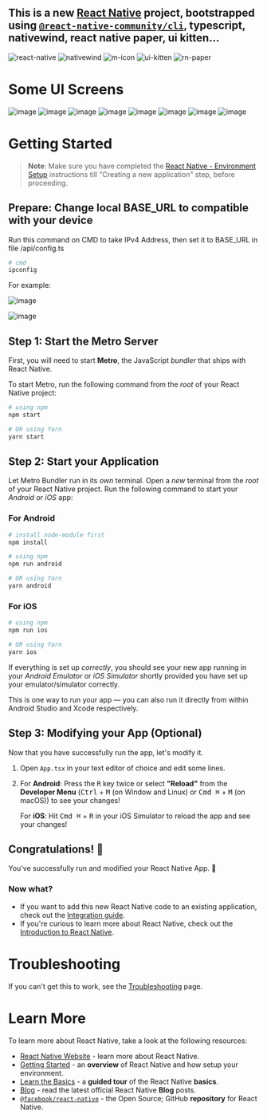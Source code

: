 ## This is a new [**React Native**](https://reactnative.dev) project, bootstrapped using [`@react-native-community/cli`](https://github.com/react-native-community/cli), typescript, nativewind, react native paper, ui kitten...

![react-native](https://github.com/Semester02-UIT-2023-2024/ClothingStore_ReactNative/assets/121101254/36c83c02-d913-4406-b8d4-eee582f55176) ![nativewind](https://github.com/Semester02-UIT-2023-2024/ClothingStore_ReactNative/assets/121101254/31b3601f-8464-46c5-8035-b54fbf9644af)
 ![m-icon](https://github.com/Semester02-UIT-2023-2024/ClothingStore_ReactNative/assets/121101254/c05d8f17-46b6-437d-a454-8f6e09c87aab) ![ui-kitten](https://github.com/Semester02-UIT-2023-2024/ClothingStore_ReactNative/assets/121101254/628e85f2-e702-481a-8589-20d0a76c52c6) ![rn-paper](https://github.com/Semester02-UIT-2023-2024/ClothingStore_ReactNative/assets/121101254/eea07faa-712c-4272-9765-ca4f1171eb06)

# Some UI Screens

![image](https://github.com/Semester02-UIT-2023-2024/ClothingStore_ReactNative/assets/121101254/38e12441-2d6c-4b49-a49b-de718d07c26c)
 ![image](https://github.com/Semester02-UIT-2023-2024/ClothingStore_ReactNative/assets/121101254/db66a313-51c7-4358-b70f-0d61609f7071)
 ![image](https://github.com/Semester02-UIT-2023-2024/ClothingStore_ReactNative/assets/121101254/8d4583ee-0129-44ea-8ad7-c52057e832b5) ![image](https://github.com/Semester02-UIT-2023-2024/ClothingStore_ReactNative/assets/121101254/0a8653bb-9201-4e50-8e5b-1d0cb593ee9b) ![image](https://github.com/Semester02-UIT-2023-2024/ClothingStore_ReactNative/assets/121101254/d7fbb691-ae80-4eb9-82d8-8c96ef6c3df8) ![image](https://github.com/Semester02-UIT-2023-2024/ClothingStore_ReactNative/assets/121101254/04b964e8-1082-44bd-b9b2-c06fa8a56d42) ![image](https://github.com/Semester02-UIT-2023-2024/ClothingStore_ReactNative/assets/121101254/81c95ecc-ff07-4521-b93b-2e6537127634) ![image](https://github.com/Semester02-UIT-2023-2024/ClothingStore_ReactNative/assets/121101254/1c0c07b1-4066-4581-b588-ef36f8fdee1d) 

# Getting Started

>**Note**: Make sure you have completed the [React Native - Environment Setup](https://reactnative.dev/docs/environment-setup) instructions till "Creating a new application" step, before proceeding.

## Prepare: Change local BASE_URL to compatible with your device
Run this command on CMD to take IPv4 Address, then set it to BASE_URL in file /api/config.ts

```bash
# cmd
ipconfig
```
For example:

![image](https://github.com/Semester02-UIT-2023-2024/ClothingStore_ReactNative/assets/121101254/b087ee6a-9b82-4b5b-ab6b-4ba7fb59170f)


![image](https://github.com/Semester02-UIT-2023-2024/ClothingStore_ReactNative/assets/121101254/cd71480f-5e91-4a1d-930c-c0e81c3beced)


## Step 1: Start the Metro Server

First, you will need to start **Metro**, the JavaScript _bundler_ that ships _with_ React Native.

To start Metro, run the following command from the _root_ of your React Native project:

```bash
# using npm
npm start

# OR using Yarn
yarn start
```

## Step 2: Start your Application

Let Metro Bundler run in its _own_ terminal. Open a _new_ terminal from the _root_ of your React Native project. Run the following command to start your _Android_ or _iOS_ app:

### For Android

```bash
# install node-module first
npm install

# using npm
npm run android

# OR using Yarn
yarn android
```

### For iOS

```bash
# using npm
npm run ios

# OR using Yarn
yarn ios
```

If everything is set up _correctly_, you should see your new app running in your _Android Emulator_ or _iOS Simulator_ shortly provided you have set up your emulator/simulator correctly.

This is one way to run your app — you can also run it directly from within Android Studio and Xcode respectively.

## Step 3: Modifying your App (Optional)

Now that you have successfully run the app, let's modify it.

1. Open `App.tsx` in your text editor of choice and edit some lines.
2. For **Android**: Press the <kbd>R</kbd> key twice or select **"Reload"** from the **Developer Menu** (<kbd>Ctrl</kbd> + <kbd>M</kbd> (on Window and Linux) or <kbd>Cmd ⌘</kbd> + <kbd>M</kbd> (on macOS)) to see your changes!

   For **iOS**: Hit <kbd>Cmd ⌘</kbd> + <kbd>R</kbd> in your iOS Simulator to reload the app and see your changes!

## Congratulations! :tada:

You've successfully run and modified your React Native App. :partying_face:

### Now what?

- If you want to add this new React Native code to an existing application, check out the [Integration guide](https://reactnative.dev/docs/integration-with-existing-apps).
- If you're curious to learn more about React Native, check out the [Introduction to React Native](https://reactnative.dev/docs/getting-started).

# Troubleshooting

If you can't get this to work, see the [Troubleshooting](https://reactnative.dev/docs/troubleshooting) page.

# Learn More

To learn more about React Native, take a look at the following resources:

- [React Native Website](https://reactnative.dev) - learn more about React Native.
- [Getting Started](https://reactnative.dev/docs/environment-setup) - an **overview** of React Native and how setup your environment.
- [Learn the Basics](https://reactnative.dev/docs/getting-started) - a **guided tour** of the React Native **basics**.
- [Blog](https://reactnative.dev/blog) - read the latest official React Native **Blog** posts.
- [`@facebook/react-native`](https://github.com/facebook/react-native) - the Open Source; GitHub **repository** for React Native.
